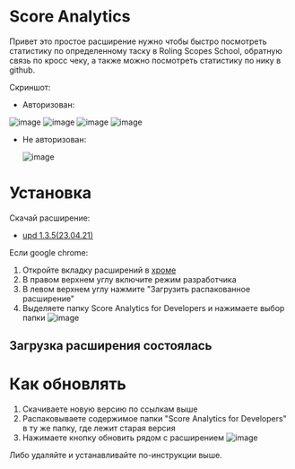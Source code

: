 # Score Analytics
Привет это простое расширение нужно чтобы быстро посмотреть статистику по определенному таску в Roling Scopes School, обратную связь по кросс чеку, а также можно посмотреть статистику по нику в github.

Скриншот:
- Авторизован:

![image](https://user-images.githubusercontent.com/36984325/115792420-f2fc1b00-a3d2-11eb-8e97-ba7679038b57.png)
![image](https://user-images.githubusercontent.com/36984325/115765345-4d838000-a3af-11eb-834b-7f9279816e7f.png)
![image](https://user-images.githubusercontent.com/36984325/115792467-05765480-a3d3-11eb-8e2a-684150ccd257.png)
![image](https://user-images.githubusercontent.com/36984325/115793478-d95bd300-a3d4-11eb-918b-0e6968b94a12.png)


- Не авторизован:

  ![image](https://user-images.githubusercontent.com/36984325/115585587-6cf9aa80-a2d4-11eb-8679-a0cdce3306cd.png)

# Установка
Скачай расширение:
 - [upd 1.3.5(23.04.21)](https://github.com/Snak3GMS/ScoreAnalyticsExt/archive/refs/tags/1.3.5.zip)

Если google chrome: 
  1. Откройте вкладку расширений в [хроме](chrome://extensions/)
  2. В правом верхнем углу включите режим разработчика
  3. В левом верхнем углу нажмите "Загрузить распакованное расширение"
  4. Выделяете папку Score Analytics for Developers и нажимаете выбор папки
![image](https://user-images.githubusercontent.com/36984325/115627336-8405c000-a307-11eb-8531-f3ebc7b72b73.png)
## Загрузка расширения состоялась
# Как обновлять
1. Скачиваете новую версию по ссылкам выше
2. Распаковываете содержимое папки "Score Analytics for Developers" в ту же папку, где лежит старая версия
3. Нажимаете кнопку обновить рядом с расширением ![image](https://user-images.githubusercontent.com/36984325/115627783-448ba380-a308-11eb-9228-708ffcdaca42.png)

Либо удаляйте и устанавливайте по-инструкции выше.
